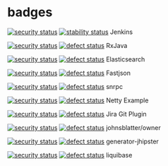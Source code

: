 # badges
[![security status](https://www.meterian.com/badge/gh/kohsuke/jenkins/security)](https://www.meterian.com/report/gh/kohsuke/jenkins)
[![stability status](https://www.meterian.com/badge/gh/kohsuke/jenkins/stability)](https://www.meterian.com/report/gh/kohsuke/jenkins) Jenkins

[![security status](https://qa.meterian.com/badge/gh/ReactiveX/RxJava/security)](http://qa.meterian.com/report/gh/ReactiveX/RxJava)  [![defect status](https://qa.meterian.com/badge/gh/ReactiveX/RxJava/stability)](http://qa.meterian.com/report/gh/ReactiveX/RxJava)  RxJava

[![security status](https://qa.meterian.com/badge/gh/elastic/elasticsearch/security)](http://qa.meterian.com/report/gh/elastic/elasticsearch)  [![defect status](https://qa.meterian.com/badge/gh/elastic/elasticsearch/stability)](http://qa.meterian.com/report/gh/elastic/elasticsearch)  Elasticsearch

[![security status](https://qa.meterian.com/badge/gh/alibaba/fastjson/security)](http://qa.meterian.com/report/gh/alibaba/fastjson)  [![defect status](https://qa.meterian.com/badge/gh/alibaba/fastjson/stability)](http://qa.meterian.com/report/gh/alibaba/fastjson)  Fastjson

[![security status](https://qa.meterian.com/badge/gh/stefzhlg/snrpc/security)](http://qa.meterian.com/report/gh/stefzhlg/snrpc)  [![defect status](https://qa.meterian.com/badge/gh/stefzhlg/snrpc/stability)](http://qa.meterian.com/report/gh/stefzhlg/snrpc)  snrpc

[![security status](https://qa.meterian.com/badge/gh/sschober/netty-example/security)](http://qa.meterian.com/report/gh/sschober/netty-example) [![defect status](https://qa.meterian.com/badge/gh/sschober/netty-example/stability)](http://qa.meterian.com/report/gh/sschober/netty-example)  Netty Example


[![security status](https://qa.meterian.com/badge/gh/mteodori/jira-git-plugin/security)](http://qa.meterian.com/report/gh/mteodori/jira-git-plugin)  [![defect status](https://qa.meterian.com/badge/gh/mteodori/jira-git-plugin/stability)](http://qa.meterian.com/report/gh/mteodori/jira-git-plugin) Jira Git Plugin

[![security status](https://qa.meterian.com/badge/gh/johnsblatter/owner/security)](http://qa.meterian.com/report/gh/johnsblatter/owner)  [![defect status](https://qa.meterian.com/badge/gh/johnsblatter/owner/stability)](http://qa.meterian.com/report/gh/johnsblatter/owner)  johnsblatter/owner

[![security status](https://qa.meterian.com/badge/gh/mteodori/generator-jhipster/security)](http://qa.meterian.com/report/gh/mteodori/generator-jhipster)  [![defect status](https://qa.meterian.com/badge/gh/mteodori/generator-jhipster/stability)](http://qa.meterian.com/report/gh/mteodori/generator-jhipster) generator-jhipster

[![security status](https://qa.meterian.com/badge/gh/mteodori/liquibase/security)](http://qa.meterian.com/report/gh/mteodori/liquibase)  [![defect status](https://qa.meterian.com/badge/gh/mteodori/liquibase/stability)](http://qa.meterian.com/report/gh/mteodori/liquibase)  liquibase








